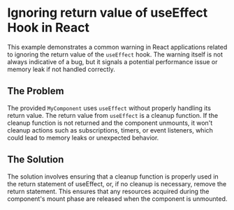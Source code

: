 # Ignoring return value of useEffect Hook in React
This example demonstrates a common warning in React applications related to ignoring the return value of the `useEffect` hook.  The warning itself is not always indicative of a bug, but it signals a potential performance issue or memory leak if not handled correctly.

## The Problem
The provided `MyComponent` uses `useEffect` without properly handling its return value.  The return value from `useEffect` is a cleanup function.  If the cleanup function is not returned and the component unmounts, it won't cleanup actions such as subscriptions, timers, or event listeners, which could lead to memory leaks or unexpected behavior.

## The Solution
The solution involves ensuring that a cleanup function is properly used in the return statement of useEffect, or, if no cleanup is necessary, remove the return statement. This ensures that any resources acquired during the component's mount phase are released when the component is unmounted.
